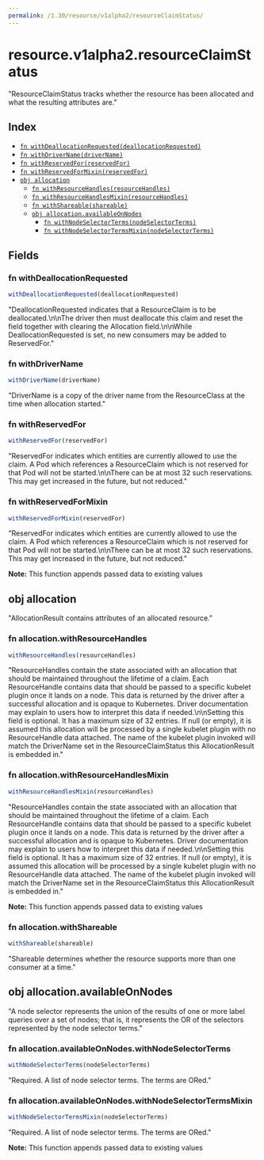 ```yaml
---
permalink: /1.30/resource/v1alpha2/resourceClaimStatus/
---
```


# resource.v1alpha2.resourceClaimStatus

"ResourceClaimStatus tracks whether the resource has been allocated and what the resulting attributes are."

## Index

* [`fn withDeallocationRequested(deallocationRequested)`](#fn-withdeallocationrequested)
* [`fn withDriverName(driverName)`](#fn-withdrivername)
* [`fn withReservedFor(reservedFor)`](#fn-withreservedfor)
* [`fn withReservedForMixin(reservedFor)`](#fn-withreservedformixin)
* [`obj allocation`](#obj-allocation)
  * [`fn withResourceHandles(resourceHandles)`](#fn-allocationwithresourcehandles)
  * [`fn withResourceHandlesMixin(resourceHandles)`](#fn-allocationwithresourcehandlesmixin)
  * [`fn withShareable(shareable)`](#fn-allocationwithshareable)
  * [`obj allocation.availableOnNodes`](#obj-allocationavailableonnodes)
    * [`fn withNodeSelectorTerms(nodeSelectorTerms)`](#fn-allocationavailableonnodeswithnodeselectorterms)
    * [`fn withNodeSelectorTermsMixin(nodeSelectorTerms)`](#fn-allocationavailableonnodeswithnodeselectortermsmixin)

## Fields

### fn withDeallocationRequested

```ts
withDeallocationRequested(deallocationRequested)
```

"DeallocationRequested indicates that a ResourceClaim is to be deallocated.\n\nThe driver then must deallocate this claim and reset the field together with clearing the Allocation field.\n\nWhile DeallocationRequested is set, no new consumers may be added to ReservedFor."

### fn withDriverName

```ts
withDriverName(driverName)
```

"DriverName is a copy of the driver name from the ResourceClass at the time when allocation started."

### fn withReservedFor

```ts
withReservedFor(reservedFor)
```

"ReservedFor indicates which entities are currently allowed to use the claim. A Pod which references a ResourceClaim which is not reserved for that Pod will not be started.\n\nThere can be at most 32 such reservations. This may get increased in the future, but not reduced."

### fn withReservedForMixin

```ts
withReservedForMixin(reservedFor)
```

"ReservedFor indicates which entities are currently allowed to use the claim. A Pod which references a ResourceClaim which is not reserved for that Pod will not be started.\n\nThere can be at most 32 such reservations. This may get increased in the future, but not reduced."

**Note:** This function appends passed data to existing values

## obj allocation

"AllocationResult contains attributes of an allocated resource."

### fn allocation.withResourceHandles

```ts
withResourceHandles(resourceHandles)
```

"ResourceHandles contain the state associated with an allocation that should be maintained throughout the lifetime of a claim. Each ResourceHandle contains data that should be passed to a specific kubelet plugin once it lands on a node. This data is returned by the driver after a successful allocation and is opaque to Kubernetes. Driver documentation may explain to users how to interpret this data if needed.\n\nSetting this field is optional. It has a maximum size of 32 entries. If null (or empty), it is assumed this allocation will be processed by a single kubelet plugin with no ResourceHandle data attached. The name of the kubelet plugin invoked will match the DriverName set in the ResourceClaimStatus this AllocationResult is embedded in."

### fn allocation.withResourceHandlesMixin

```ts
withResourceHandlesMixin(resourceHandles)
```

"ResourceHandles contain the state associated with an allocation that should be maintained throughout the lifetime of a claim. Each ResourceHandle contains data that should be passed to a specific kubelet plugin once it lands on a node. This data is returned by the driver after a successful allocation and is opaque to Kubernetes. Driver documentation may explain to users how to interpret this data if needed.\n\nSetting this field is optional. It has a maximum size of 32 entries. If null (or empty), it is assumed this allocation will be processed by a single kubelet plugin with no ResourceHandle data attached. The name of the kubelet plugin invoked will match the DriverName set in the ResourceClaimStatus this AllocationResult is embedded in."

**Note:** This function appends passed data to existing values

### fn allocation.withShareable

```ts
withShareable(shareable)
```

"Shareable determines whether the resource supports more than one consumer at a time."

## obj allocation.availableOnNodes

"A node selector represents the union of the results of one or more label queries over a set of nodes; that is, it represents the OR of the selectors represented by the node selector terms."

### fn allocation.availableOnNodes.withNodeSelectorTerms

```ts
withNodeSelectorTerms(nodeSelectorTerms)
```

"Required. A list of node selector terms. The terms are ORed."

### fn allocation.availableOnNodes.withNodeSelectorTermsMixin

```ts
withNodeSelectorTermsMixin(nodeSelectorTerms)
```

"Required. A list of node selector terms. The terms are ORed."

**Note:** This function appends passed data to existing values